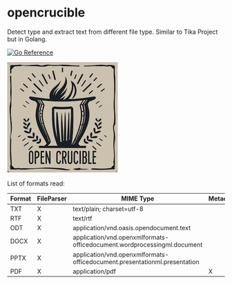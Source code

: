 # opencrucible
Detect type and extract text from different file type. Similar to Tika Project but in Golang.

[![Go Reference](https://pkg.go.dev/badge/github.com/vytek/opencrucible.svg)](https://pkg.go.dev/github.com/vytek/opencrucible)

![Logo OpenCrucible](https://github.com/Vytek/opencrucible/blob/main/doc/OpenCrucibleLogoResize.png)

List of formats read:

| Format  | FileParser | MIME Type | Metadata |
| ------------- | ------------- | ------------- | ------------- |
| TXT | X  | text/plain; charset=utf-8 | |
| RTF | X | text/rtf | |
| ODT | X | application/vnd.oasis.opendocument.text | |
| DOCX  | X  | application/vnd.openxmlformats-officedocument.wordprocessingml.document | |
| PPTX | X | application/vnd.openxmlformats-officedocument.presentationml.presentation | |
| PDF | X | application/pdf | X |
